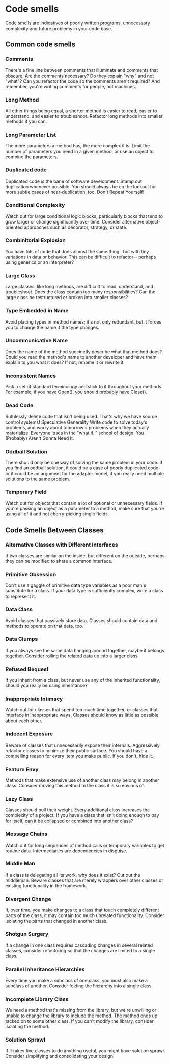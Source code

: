 # Code smells

Code smells are indicatives of poorly written programs, unnecessary complexity and future problems in your code base.

## Common code smells

### Comments

There's a fine line between comments that illuminate and comments that obscure. Are the comments necessary? Do they explain "why" and not "what"? Can you refactor the code so the comments aren't required? And remember, you're writing comments for people, not machines.

### Long Method

All other things being equal, a shorter method is easier to read, easier to understand, and easier to troubleshoot. Refactor long methods into smaller methods if you can.
### Long Parameter List

The more parameters a method has, the more complex it is. Limit the number of parameters you need in a given method, or use an object to combine the parameters.

### Duplicated code

Duplicated code is the bane of software development. Stamp out duplication whenever possible. You should always be on the lookout for more subtle cases of near-duplication, too. Don't Repeat Yourself!

### Conditional Complexity
Watch out for large conditional logic blocks, particularly blocks that tend to grow larger or change significantly over time. Consider alternative object-oriented approaches such as decorator, strategy, or state.

### Combinitorial Explosion

You have lots of code that does almost the same thing.. but with tiny variations in data or behavior. This can be difficult to refactor-- perhaps using generics or an interpreter?

### Large Class
Large classes, like long methods, are difficult to read, understand, and troubleshoot. Does the class contain too many responsibilities? Can the large class be restructured or broken into smaller classes?

### Type Embedded in Name

Avoid placing types in method names; it's not only redundant, but it forces you to change the name if the type changes.

### Uncommunicative Name

Does the name of the method succinctly describe what that method does? Could you read the method's name to another developer and have them explain to you what it does? If not, rename it or rewrite it.

### Inconsistent Names

Pick a set of standard terminology and stick to it throughout your methods. For example, if you have Open(), you should probably have Close().

### Dead Code

Ruthlessly delete code that isn't being used. That's why we have source control systems!
Speculative Generality	Write code to solve today's problems, and worry about tomorrow's problems when they actually materialize. Everyone loses in the "what if.." school of design. You (Probably) Aren't Gonna Need It.


### Oddball Solution

There should only be one way of solving the same problem in your code. If you find an oddball solution, it could be a case of poorly duplicated code-- or it could be an argument for the adapter model, if you really need multiple solutions to the same problem.

### Temporary Field

Watch out for objects that contain a lot of optional or unnecessary fields. If you're passing an object as a parameter to a method, make sure that you're using all of it and not cherry-picking single fields.

## Code Smells Between Classes

### Alternative Classes with Different Interfaces

If two classes are similar on the inside, but different on the outside, perhaps they can be modified to share a common interface.

###  Primitive Obsession

Don't use a gaggle of primitive data type variables as a poor man's substitute for a class. If your data type is sufficiently complex, write a class to represent it. 

### Data Class

Avoid classes that passively store data. Classes should contain data and methods to operate on that data, too.

### Data Clumps
If you always see the same data hanging around together, maybe it belongs together. Consider rolling the related data up into a larger class.

### Refused Bequest

If you inherit from a class, but never use any of the inherited functionality, should you really be using inheritance?

### Inappropriate Intimacy

Watch out for classes that spend too much time together, or classes that interface in inappropriate ways. Classes should know as little as possible about each other.

### Indecent Exposure

Beware of classes that unnecessarily expose their internals. Aggressively refactor classes to minimize their public surface. You should have a compelling reason for every item you make public. If you don't, hide it.

### Feature Envy

Methods that make extensive use of another class may belong in another class. Consider moving this method to the class it is so envious of.

### Lazy Class

Classes should pull their weight. Every additional class increases the complexity of a project. If you have a class that isn't doing enough to pay for itself, can it be collapsed or combined into another class?

### Message Chains

Watch out for long sequences of method calls or temporary variables to get routine data. Intermediaries are dependencies in disguise. 

### Middle Man

If a class is delegating all its work, why does it exist? Cut out the middleman. Beware classes that are merely wrappers over other classes or existing functionality in the framework.

### Divergent Change

If, over time, you make changes to a class that touch completely different parts of the class, it may contain too much unrelated functionality. Consider isolating the parts that changed in another class.

### Shotgun Surgery

If a change in one class requires cascading changes in several related classes, consider refactoring so that the changes are limited to a single class.

### Parallel Inheritance Hierarchies

Every time you make a subclass of one class, you must also make a subclass of another. Consider folding the hierarchy into a single class.

### Incomplete Library Class

We need a method that's missing from the library, but we're unwilling or unable to change the library to include the method. The method ends up tacked on to some other class. If you can't modify the library, consider isolating the method.

### Solution Sprawl

If it takes five classes to do anything useful, you might have solution sprawl. Consider simplifying and consolidating your design.